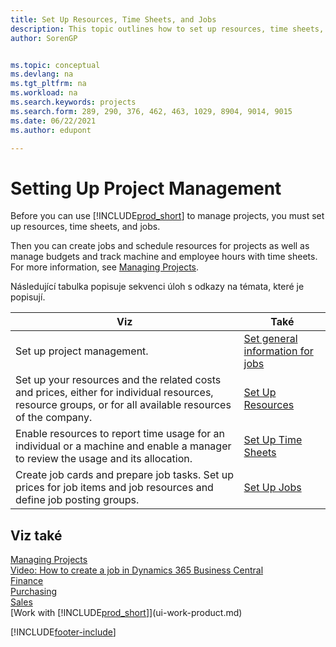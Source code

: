 ```yaml
---
title: Set Up Resources, Time Sheets, and Jobs
description: This topic outlines how to set up resources, time sheets, and jobs to manage projects and their budgets.
author: SorenGP


ms.topic: conceptual
ms.devlang: na
ms.tgt_pltfrm: na
ms.workload: na
ms.search.keywords: projects
ms.search.form: 289, 290, 376, 462, 463, 1029, 8904, 9014, 9015
ms.date: 06/22/2021
ms.author: edupont

---
```

# Setting Up Project Management

Before you can use [!INCLUDE[prod_short](includes/prod_short.md)] to manage projects, you must set up resources, time sheets, and jobs.

Then you can create jobs and schedule resources for projects as well as manage budgets and track machine and employee hours with time sheets. For more information, see [Managing Projects](projects-manage-projects.md).

Následující tabulka popisuje sekvenci úloh s odkazy na témata, které je popisují.

| Viz | Také |
| --- | --- |
| Set up project management. | [Set general information for jobs](projects-how-setup-jobs.md#to-set-general-information-for-jobs) |
| Set up your resources and the related costs and prices, either for individual resources, resource groups, or for all available resources of the company. | [Set Up Resources](projects-how-setup-resources.md) |
| Enable resources to report time usage for an individual or a machine and enable a manager to review the usage and its allocation. | [Set Up Time Sheets](projects-how-setup-time-sheets.md) |
| Create job cards and prepare job tasks. Set up prices for job items and job resources and define job posting groups. | [Set Up Jobs](projects-how-setup-jobs.md) |

## Viz také

[Managing Projects](projects-manage-projects.md)  
[Video: How to create a job in Dynamics 365 Business Central](https://www.youtube.com/watch?v=VqaPWr7BWmw)  
[Finance](finance.md)  
[Purchasing](purchasing-manage-purchasing.md)  
[Sales](sales-manage-sales.md)  
[Work with [!INCLUDE[prod_short](includes/prod_short.md)]](ui-work-product.md)


[!INCLUDE[footer-include](includes/footer-banner.md)]